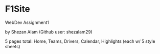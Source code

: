 # F1Site
 
WebDev Assignment1

by Shezan Alam (Github user: shezalam29) 

5 pages total: Home, Teams, Drivers, Calendar, Highlights (each w/ 5 style sheets) 


